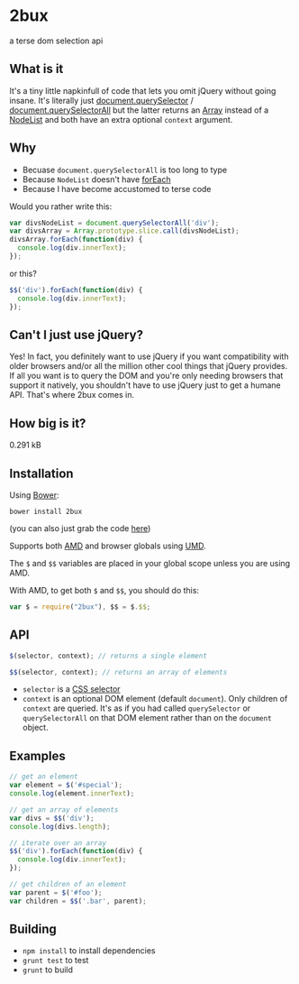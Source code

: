 # 2bux

a terse dom selection api

## What is it

It's a tiny little napkinfull of code that lets you omit jQuery without going insane. It's literally just [document.querySelector](https://developer.mozilla.org/en-US/docs/Web/API/document.querySelector) / [document.querySelectorAll](https://developer.mozilla.org/en-US/docs/Web/API/Document.querySelectorAll) but the latter returns an [Array](https://developer.mozilla.org/en-US/docs/Web/JavaScript/Reference/Global_Objects/Array) instead of a [NodeList](https://developer.mozilla.org/en-US/docs/Web/API/NodeList) and both have an extra optional `context` argument.

## Why

* Becuase `document.querySelectorAll` is too long to type
* Because `NodeList` doesn't have [forEach](https://developer.mozilla.org/en-US/docs/Web/JavaScript/Reference/Global_Objects/Array/forEach)
* Because I have become accustomed to terse code

Would you rather write this:

```javascript
var divsNodeList = document.querySelectorAll('div');
var divsArray = Array.prototype.slice.call(divsNodeList);
divsArray.forEach(function(div) {
  console.log(div.innerText);
});
```

or this?

```javascript
$$('div').forEach(function(div) {
  console.log(div.innerText);
});
```

## Can't I just use jQuery?

Yes! In fact, you definitely want to use jQuery if you want compatibility with older browsers and/or all the million other cool things that jQuery provides. If all you want is to query the DOM and you're only needing browsers that support it natively, you shouldn't have to use jQuery just to get a humane API. That's where 2bux comes in.

## How big is it?

0.291 kB

## Installation

Using [Bower](http://bower.io/):

```
bower install 2bux
```

(you can also just grab the code [here](https://github.com/incompl/2bux/tree/master/src))

Supports both [AMD](http://requirejs.org/docs/whyamd.html) and browser globals using [UMD](https://github.com/umdjs/umd/blob/master/amdWeb.js).

The `$` and `$$` variables are placed in your global scope unless you are using AMD.

With AMD, to get both `$` and `$$`, you should do this:

```javascript
var $ = require("2bux"), $$ = $.$$;
```

## API

```javascript
$(selector, context); // returns a single element
```

```javascript
$$(selector, context); // returns an array of elements
```

* `selector` is a [CSS selector](https://developer.mozilla.org/en-US/docs/Web/Guide/CSS/Getting_Started/Selectors)
* `context` is an optional DOM element (default `document`). Only children of `context` are queried. It's as if you had called `querySelector` or `querySelectorAll` on that DOM element rather than on the `document` object.

## Examples

```javascript
// get an element
var element = $('#special');
console.log(element.innerText);

// get an array of elements
var divs = $$('div');
console.log(divs.length);

// iterate over an array
$$('div').forEach(function(div) {
  console.log(div.innerText);
});

// get children of an element
var parent = $('#foo');
var children = $$('.bar', parent);
```

## Building

* `npm install` to install dependencies
* `grunt test` to test
* `grunt` to build
